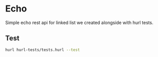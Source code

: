 # Echo
Simple echo rest api for linked list we created alongside with hurl tests.

## Test
```bash
hurl hurl-tests/tests.hurl --test
```
